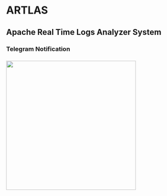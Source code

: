 <h1>ARTLAS</h1>
<h2>Apache Real Time Logs Analyzer System</h2>
<h3>Telegram Notification<h3>
<img src="https://raw.githubusercontent.com/mthbernardes/ARTLAS/master/img/notification.png" width="350"/>
